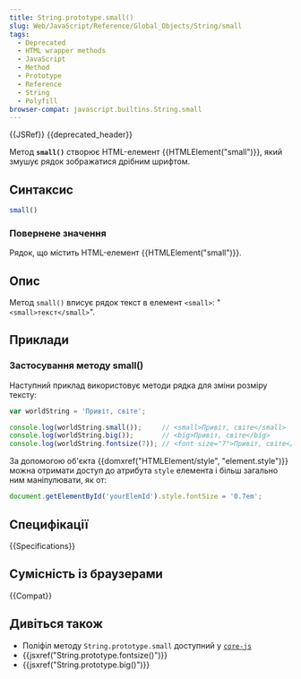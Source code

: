 ```yaml
---
title: String.prototype.small()
slug: Web/JavaScript/Reference/Global_Objects/String/small
tags:
  - Deprecated
  - HTML wrapper methods
  - JavaScript
  - Method
  - Prototype
  - Reference
  - String
  - Polyfill
browser-compat: javascript.builtins.String.small
---
```

{{JSRef}} {{deprecated_header}}

Метод **`small()`** створює HTML-елемент {{HTMLElement("small")}}, який змушує рядок зображатися дрібним шрифтом.

## Синтаксис

```js
small()
```

### Повернене значення

Рядок, що містить HTML-елемент {{HTMLElement("small")}}.

## Опис

Метод `small()` вписує рядок текст в елемент `<small>`: "`<small>текст</small>`".

## Приклади

### Застосування методу small()

Наступний приклад використовує методи рядка для зміни розміру тексту:

```js
var worldString = 'Привіт, світе';

console.log(worldString.small());     // <small>Привіт, світе</small>
console.log(worldString.big());       // <big>Привіт, світе</big>
console.log(worldString.fontsize(7)); // <font size="7">Привіт, світе</fontsize>
```

За допомогою об'єкта {{domxref("HTMLElement/style", "element.style")}} можна отримати доступ до атрибута `style` елемента і більш загально ним маніпулювати, як от:

```js
document.getElementById('yourElemId').style.fontSize = '0.7em';
```

## Специфікації

{{Specifications}}

## Сумісність із браузерами

{{Compat}}

## Дивіться також

- Поліфіл методу `String.prototype.small` доступний у [`core-js`](https://github.com/zloirock/core-js#ecmascript-string-and-regexp)
- {{jsxref("String.prototype.fontsize()")}}
- {{jsxref("String.prototype.big()")}}
